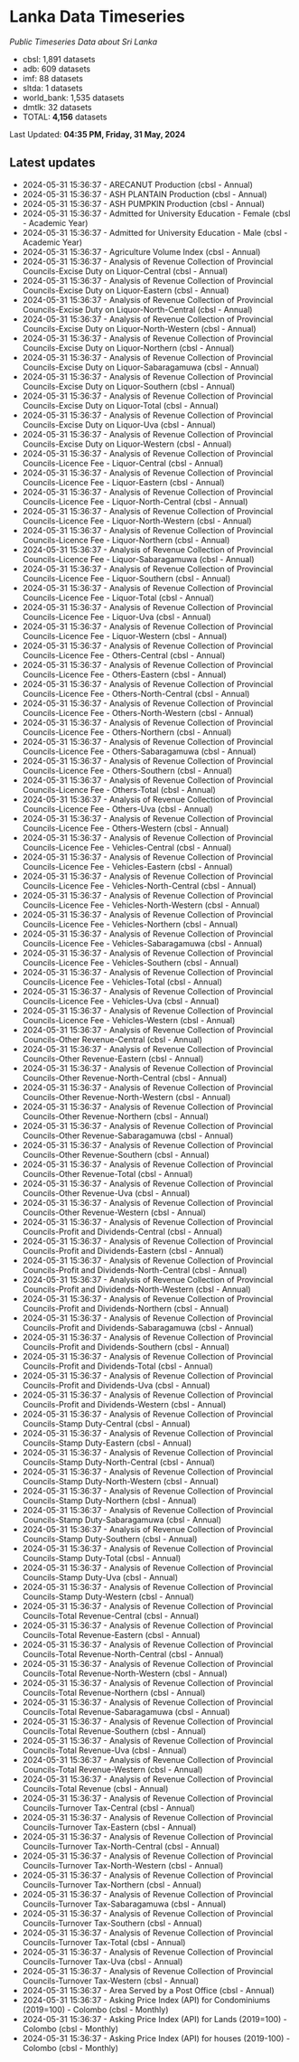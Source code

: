 # Lanka Data Timeseries
*Public Timeseries Data about Sri Lanka*

* cbsl: 1,891 datasets
* adb: 609 datasets
* imf: 88 datasets
* sltda: 1 datasets
* world_bank: 1,535 datasets
* dmtlk: 32 datasets
* TOTAL: **4,156** datasets

Last Updated: **04:35 PM, Friday, 31 May, 2024**

## Latest updates

* 2024-05-31 15:36:37 - ARECANUT Production (cbsl - Annual)
* 2024-05-31 15:36:37 - ASH PLANTAIN Production (cbsl - Annual)
* 2024-05-31 15:36:37 - ASH PUMPKIN Production (cbsl - Annual)
* 2024-05-31 15:36:37 - Admitted for University Education - Female (cbsl - Academic Year)
* 2024-05-31 15:36:37 - Admitted for University Education - Male (cbsl - Academic Year)
* 2024-05-31 15:36:37 - Agriculture Volume Index (cbsl - Annual)
* 2024-05-31 15:36:37 - Analysis of Revenue Collection of Provincial Councils-Excise Duty on Liquor-Central (cbsl - Annual)
* 2024-05-31 15:36:37 - Analysis of Revenue Collection of Provincial Councils-Excise Duty on Liquor-Eastern (cbsl - Annual)
* 2024-05-31 15:36:37 - Analysis of Revenue Collection of Provincial Councils-Excise Duty on Liquor-North-Central (cbsl - Annual)
* 2024-05-31 15:36:37 - Analysis of Revenue Collection of Provincial Councils-Excise Duty on Liquor-North-Western (cbsl - Annual)
* 2024-05-31 15:36:37 - Analysis of Revenue Collection of Provincial Councils-Excise Duty on Liquor-Northern (cbsl - Annual)
* 2024-05-31 15:36:37 - Analysis of Revenue Collection of Provincial Councils-Excise Duty on Liquor-Sabaragamuwa (cbsl - Annual)
* 2024-05-31 15:36:37 - Analysis of Revenue Collection of Provincial Councils-Excise Duty on Liquor-Southern (cbsl - Annual)
* 2024-05-31 15:36:37 - Analysis of Revenue Collection of Provincial Councils-Excise Duty on Liquor-Total (cbsl - Annual)
* 2024-05-31 15:36:37 - Analysis of Revenue Collection of Provincial Councils-Excise Duty on Liquor-Uva (cbsl - Annual)
* 2024-05-31 15:36:37 - Analysis of Revenue Collection of Provincial Councils-Excise Duty on Liquor-Western (cbsl - Annual)
* 2024-05-31 15:36:37 - Analysis of Revenue Collection of Provincial Councils-Licence Fee - Liquor-Central (cbsl - Annual)
* 2024-05-31 15:36:37 - Analysis of Revenue Collection of Provincial Councils-Licence Fee - Liquor-Eastern (cbsl - Annual)
* 2024-05-31 15:36:37 - Analysis of Revenue Collection of Provincial Councils-Licence Fee - Liquor-North-Central (cbsl - Annual)
* 2024-05-31 15:36:37 - Analysis of Revenue Collection of Provincial Councils-Licence Fee - Liquor-North-Western (cbsl - Annual)
* 2024-05-31 15:36:37 - Analysis of Revenue Collection of Provincial Councils-Licence Fee - Liquor-Northern (cbsl - Annual)
* 2024-05-31 15:36:37 - Analysis of Revenue Collection of Provincial Councils-Licence Fee - Liquor-Sabaragamuwa (cbsl - Annual)
* 2024-05-31 15:36:37 - Analysis of Revenue Collection of Provincial Councils-Licence Fee - Liquor-Southern (cbsl - Annual)
* 2024-05-31 15:36:37 - Analysis of Revenue Collection of Provincial Councils-Licence Fee - Liquor-Total (cbsl - Annual)
* 2024-05-31 15:36:37 - Analysis of Revenue Collection of Provincial Councils-Licence Fee - Liquor-Uva (cbsl - Annual)
* 2024-05-31 15:36:37 - Analysis of Revenue Collection of Provincial Councils-Licence Fee - Liquor-Western (cbsl - Annual)
* 2024-05-31 15:36:37 - Analysis of Revenue Collection of Provincial Councils-Licence Fee - Others-Central (cbsl - Annual)
* 2024-05-31 15:36:37 - Analysis of Revenue Collection of Provincial Councils-Licence Fee - Others-Eastern (cbsl - Annual)
* 2024-05-31 15:36:37 - Analysis of Revenue Collection of Provincial Councils-Licence Fee - Others-North-Central (cbsl - Annual)
* 2024-05-31 15:36:37 - Analysis of Revenue Collection of Provincial Councils-Licence Fee - Others-North-Western (cbsl - Annual)
* 2024-05-31 15:36:37 - Analysis of Revenue Collection of Provincial Councils-Licence Fee - Others-Northern (cbsl - Annual)
* 2024-05-31 15:36:37 - Analysis of Revenue Collection of Provincial Councils-Licence Fee - Others-Sabaragamuwa (cbsl - Annual)
* 2024-05-31 15:36:37 - Analysis of Revenue Collection of Provincial Councils-Licence Fee - Others-Southern (cbsl - Annual)
* 2024-05-31 15:36:37 - Analysis of Revenue Collection of Provincial Councils-Licence Fee - Others-Total (cbsl - Annual)
* 2024-05-31 15:36:37 - Analysis of Revenue Collection of Provincial Councils-Licence Fee - Others-Uva (cbsl - Annual)
* 2024-05-31 15:36:37 - Analysis of Revenue Collection of Provincial Councils-Licence Fee - Others-Western (cbsl - Annual)
* 2024-05-31 15:36:37 - Analysis of Revenue Collection of Provincial Councils-Licence Fee - Vehicles-Central (cbsl - Annual)
* 2024-05-31 15:36:37 - Analysis of Revenue Collection of Provincial Councils-Licence Fee - Vehicles-Eastern (cbsl - Annual)
* 2024-05-31 15:36:37 - Analysis of Revenue Collection of Provincial Councils-Licence Fee - Vehicles-North-Central (cbsl - Annual)
* 2024-05-31 15:36:37 - Analysis of Revenue Collection of Provincial Councils-Licence Fee - Vehicles-North-Western (cbsl - Annual)
* 2024-05-31 15:36:37 - Analysis of Revenue Collection of Provincial Councils-Licence Fee - Vehicles-Northern (cbsl - Annual)
* 2024-05-31 15:36:37 - Analysis of Revenue Collection of Provincial Councils-Licence Fee - Vehicles-Sabaragamuwa (cbsl - Annual)
* 2024-05-31 15:36:37 - Analysis of Revenue Collection of Provincial Councils-Licence Fee - Vehicles-Southern (cbsl - Annual)
* 2024-05-31 15:36:37 - Analysis of Revenue Collection of Provincial Councils-Licence Fee - Vehicles-Total (cbsl - Annual)
* 2024-05-31 15:36:37 - Analysis of Revenue Collection of Provincial Councils-Licence Fee - Vehicles-Uva (cbsl - Annual)
* 2024-05-31 15:36:37 - Analysis of Revenue Collection of Provincial Councils-Licence Fee - Vehicles-Western (cbsl - Annual)
* 2024-05-31 15:36:37 - Analysis of Revenue Collection of Provincial Councils-Other Revenue-Central (cbsl - Annual)
* 2024-05-31 15:36:37 - Analysis of Revenue Collection of Provincial Councils-Other Revenue-Eastern (cbsl - Annual)
* 2024-05-31 15:36:37 - Analysis of Revenue Collection of Provincial Councils-Other Revenue-North-Central (cbsl - Annual)
* 2024-05-31 15:36:37 - Analysis of Revenue Collection of Provincial Councils-Other Revenue-North-Western (cbsl - Annual)
* 2024-05-31 15:36:37 - Analysis of Revenue Collection of Provincial Councils-Other Revenue-Northern (cbsl - Annual)
* 2024-05-31 15:36:37 - Analysis of Revenue Collection of Provincial Councils-Other Revenue-Sabaragamuwa (cbsl - Annual)
* 2024-05-31 15:36:37 - Analysis of Revenue Collection of Provincial Councils-Other Revenue-Southern (cbsl - Annual)
* 2024-05-31 15:36:37 - Analysis of Revenue Collection of Provincial Councils-Other Revenue-Total (cbsl - Annual)
* 2024-05-31 15:36:37 - Analysis of Revenue Collection of Provincial Councils-Other Revenue-Uva (cbsl - Annual)
* 2024-05-31 15:36:37 - Analysis of Revenue Collection of Provincial Councils-Other Revenue-Western (cbsl - Annual)
* 2024-05-31 15:36:37 - Analysis of Revenue Collection of Provincial Councils-Profit and Dividends-Central (cbsl - Annual)
* 2024-05-31 15:36:37 - Analysis of Revenue Collection of Provincial Councils-Profit and Dividends-Eastern (cbsl - Annual)
* 2024-05-31 15:36:37 - Analysis of Revenue Collection of Provincial Councils-Profit and Dividends-North-Central (cbsl - Annual)
* 2024-05-31 15:36:37 - Analysis of Revenue Collection of Provincial Councils-Profit and Dividends-North-Western (cbsl - Annual)
* 2024-05-31 15:36:37 - Analysis of Revenue Collection of Provincial Councils-Profit and Dividends-Northern (cbsl - Annual)
* 2024-05-31 15:36:37 - Analysis of Revenue Collection of Provincial Councils-Profit and Dividends-Sabaragamuwa (cbsl - Annual)
* 2024-05-31 15:36:37 - Analysis of Revenue Collection of Provincial Councils-Profit and Dividends-Southern (cbsl - Annual)
* 2024-05-31 15:36:37 - Analysis of Revenue Collection of Provincial Councils-Profit and Dividends-Total (cbsl - Annual)
* 2024-05-31 15:36:37 - Analysis of Revenue Collection of Provincial Councils-Profit and Dividends-Uva (cbsl - Annual)
* 2024-05-31 15:36:37 - Analysis of Revenue Collection of Provincial Councils-Profit and Dividends-Western (cbsl - Annual)
* 2024-05-31 15:36:37 - Analysis of Revenue Collection of Provincial Councils-Stamp Duty-Central (cbsl - Annual)
* 2024-05-31 15:36:37 - Analysis of Revenue Collection of Provincial Councils-Stamp Duty-Eastern (cbsl - Annual)
* 2024-05-31 15:36:37 - Analysis of Revenue Collection of Provincial Councils-Stamp Duty-North-Central (cbsl - Annual)
* 2024-05-31 15:36:37 - Analysis of Revenue Collection of Provincial Councils-Stamp Duty-North-Western (cbsl - Annual)
* 2024-05-31 15:36:37 - Analysis of Revenue Collection of Provincial Councils-Stamp Duty-Northern (cbsl - Annual)
* 2024-05-31 15:36:37 - Analysis of Revenue Collection of Provincial Councils-Stamp Duty-Sabaragamuwa (cbsl - Annual)
* 2024-05-31 15:36:37 - Analysis of Revenue Collection of Provincial Councils-Stamp Duty-Southern (cbsl - Annual)
* 2024-05-31 15:36:37 - Analysis of Revenue Collection of Provincial Councils-Stamp Duty-Total (cbsl - Annual)
* 2024-05-31 15:36:37 - Analysis of Revenue Collection of Provincial Councils-Stamp Duty-Uva (cbsl - Annual)
* 2024-05-31 15:36:37 - Analysis of Revenue Collection of Provincial Councils-Stamp Duty-Western (cbsl - Annual)
* 2024-05-31 15:36:37 - Analysis of Revenue Collection of Provincial Councils-Total Revenue-Central (cbsl - Annual)
* 2024-05-31 15:36:37 - Analysis of Revenue Collection of Provincial Councils-Total Revenue-Eastern (cbsl - Annual)
* 2024-05-31 15:36:37 - Analysis of Revenue Collection of Provincial Councils-Total Revenue-North-Central (cbsl - Annual)
* 2024-05-31 15:36:37 - Analysis of Revenue Collection of Provincial Councils-Total Revenue-North-Western (cbsl - Annual)
* 2024-05-31 15:36:37 - Analysis of Revenue Collection of Provincial Councils-Total Revenue-Northern (cbsl - Annual)
* 2024-05-31 15:36:37 - Analysis of Revenue Collection of Provincial Councils-Total Revenue-Sabaragamuwa (cbsl - Annual)
* 2024-05-31 15:36:37 - Analysis of Revenue Collection of Provincial Councils-Total Revenue-Southern (cbsl - Annual)
* 2024-05-31 15:36:37 - Analysis of Revenue Collection of Provincial Councils-Total Revenue-Uva (cbsl - Annual)
* 2024-05-31 15:36:37 - Analysis of Revenue Collection of Provincial Councils-Total Revenue-Western (cbsl - Annual)
* 2024-05-31 15:36:37 - Analysis of Revenue Collection of Provincial Councils-Total Revenue (cbsl - Annual)
* 2024-05-31 15:36:37 - Analysis of Revenue Collection of Provincial Councils-Turnover Tax-Central (cbsl - Annual)
* 2024-05-31 15:36:37 - Analysis of Revenue Collection of Provincial Councils-Turnover Tax-Eastern (cbsl - Annual)
* 2024-05-31 15:36:37 - Analysis of Revenue Collection of Provincial Councils-Turnover Tax-North-Central (cbsl - Annual)
* 2024-05-31 15:36:37 - Analysis of Revenue Collection of Provincial Councils-Turnover Tax-North-Western (cbsl - Annual)
* 2024-05-31 15:36:37 - Analysis of Revenue Collection of Provincial Councils-Turnover Tax-Northern (cbsl - Annual)
* 2024-05-31 15:36:37 - Analysis of Revenue Collection of Provincial Councils-Turnover Tax-Sabaragamuwa (cbsl - Annual)
* 2024-05-31 15:36:37 - Analysis of Revenue Collection of Provincial Councils-Turnover Tax-Southern (cbsl - Annual)
* 2024-05-31 15:36:37 - Analysis of Revenue Collection of Provincial Councils-Turnover Tax-Total (cbsl - Annual)
* 2024-05-31 15:36:37 - Analysis of Revenue Collection of Provincial Councils-Turnover Tax-Uva (cbsl - Annual)
* 2024-05-31 15:36:37 - Analysis of Revenue Collection of Provincial Councils-Turnover Tax-Western (cbsl - Annual)
* 2024-05-31 15:36:37 - Area Served by a Post Office (cbsl - Annual)
* 2024-05-31 15:36:37 - Asking Price Index (API) for Condominiums (2019=100) - Colombo (cbsl - Monthly)
* 2024-05-31 15:36:37 - Asking Price Index (API) for Lands (2019=100) - Colombo (cbsl - Monthly)
* 2024-05-31 15:36:37 - Asking Price Index (API) for houses (2019-100) - Colombo (cbsl - Monthly)
